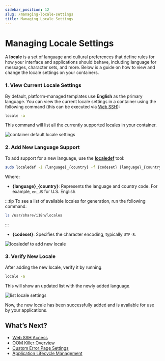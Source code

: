 ```yaml
---
sidebar_position: 12
slug: /managing-locale-settings
title: Managing Locale Settings
---
```

# Managing Locale Settings

A **locale** is a set of language and cultural preferences that define rules for how your interface and applications should behave, including language for messages, character sets, and more. Below is a guide on how to view and change the locale settings on your containers.

### 1. View Current Locale Settings

By default, platform-managed templates use **English** as the primary language. You can view the current locale settings in a container using the following command (this can be executed via [Web SSH](https://docs.dewacloud.com/docs/web-ssh-client/)):

```bash
locale -a
```

This command will list all the currently supported locales in your container.

![container default locale settings](#)

### 2. Add New Language Support

To add support for a new language, use the **[localedef](http://man7.org/linux/man-pages/man1/localedef.1.html)** tool:

```bash
sudo localedef -i {language}_{country} -f {codeset} {language}_{country}.{codeset}
```

Where:
- **{language}_{country}**: Represents the language and country code. For example, `en_US` for U.S. English.
  
:::tip
To see a list of available locales for generation, run the following command:
```bash
ls /usr/share/i18n/locales
```
:::
  
- **{codeset}**: Specifies the character encoding, typically `UTF-8`.

![localedef to add new locale](#)

### 3. Verify New Locale

After adding the new locale, verify it by running:

```bash
locale -a
```

This will show an updated list with the newly added language.

![list locale settings](#)

Now, the new locale has been successfully added and is available for use by your applications.

## What’s Next?

- [Web SSH Access](https://docs.dewacloud.com/docs/web-ssh-client/)
- [OOM Killer Overview](https://docs.dewacloud.com/docs/oom-killer-troubleshooting/)
- [Custom Error Page Settings](https://docs.dewacloud.com/docs/custom-error-page/)
- [Application Lifecycle Management](https://docs.dewacloud.com/docs/how-to-manage-application-lifecycle/)